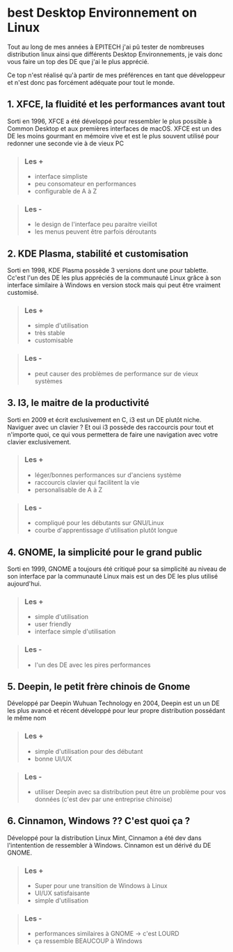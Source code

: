 # best Desktop Environnement on Linux

Tout au long de mes années à EPITECH j'ai pû tester de nombreuses distribution linux ainsi
que différents Desktop Environnements, je vais donc vous faire un top des DE que j'ai le
plus apprécié.

Ce top n'est réalisé qu'à partir de mes préférences en tant que développeur et n'est donc
pas forcément adéquate pour tout le monde.


## 1. XFCE, la fluidité et les performances avant tout

Sorti en 1996, XFCE a été développé pour ressembler le plus possible à Common Desktop et aux
premières interfaces de macOS. XFCE est un des DE les moins gourmant en mémoire vive et est le
plus souvent utilisé pour redonner une seconde vie à de vieux PC

> ### Les +
>
> - interface simpliste
> - peu consomateur en performances
> - configurable de A à Z


> ### Les -
>
> - le design de l'interface peu paraitre vieillot
> - les menus peuvent être parfois déroutants


## 2. KDE Plasma, stabilité et customisation

Sorti en 1998, KDE Plasma possède 3 versions dont une pour tablette. Cc'est l'un des DE les plus
appréciés de la communauté Linux grâce à son interface similaire à Windows en version stock mais
qui peut être vraiment customisé.

> ### Les +
> 
> - simple d'utilisation
> - très stable
> - customisable


> ### Les -
> 
> - peut  causer des problèmes de performance sur de vieux systèmes


## 3. I3, le maitre de la productivité

Sorti en 2009 et écrit exclusivement en C, i3 est un DE plutôt niche. Naviguer avec un clavier ?
Et oui i3 possède des raccourcis pour tout et n'importe quoi, ce qui vous permettera de faire une
navigation avec votre clavier exclusivement.

> ### Les +
>
> - léger/bonnes performances sur d'anciens système
> - raccourcis clavier qui facilitent la vie
> - personalisable de A à Z


> ### Les -
>
> - compliqué pour les débutants sur GNU/Linux
> - courbe d'apprentissage d'utilisation plutôt longue


## 4. GNOME, la simplicité pour le grand public

Sorti en 1999, GNOME a toujours été critiqué pour sa simplicité au niveau de son interface par
la communauté Linux mais est un des DE les plus utilisé aujourd'hui.

> ### Les +
>
> - simple d'utilisation
> - user friendly
> - interface simple d'utilisation


> ### Les -
>
> - l'un des DE avec les pires performances


## 5. Deepin, le petit frère chinois de Gnome

Développé par Deepin Wuhuan Technology en 2004, Deepin est un un DE les plus avancé et récent
développé pour leur propre distribution possédant le même nom

> ### Les +
>
> - simple d'utilisation pour des débutant
> - bonne UI/UX


> ### Les -
>
> - utiliser Deepin avec sa distribution peut être un problème pour vos données 
> (c'est dev par une entreprise chinoise)


## 6. Cinnamon, Windows ?? C'est quoi ça ?

Développé pour la distribution Linux Mint, Cinnamon a été dev dans l'intentention de ressembler
à Windows. Cinnamon est un dérivé du DE GNOME.

> ### Les +
>
> - Super pour une transition de Windows à Linux
> - UI/UX satisfaisante
> - simple d'utilisation


> ### Les -
>
> - performances similaires à GNOME -> c'est LOURD
> - ça ressemble BEAUCOUP à Windows